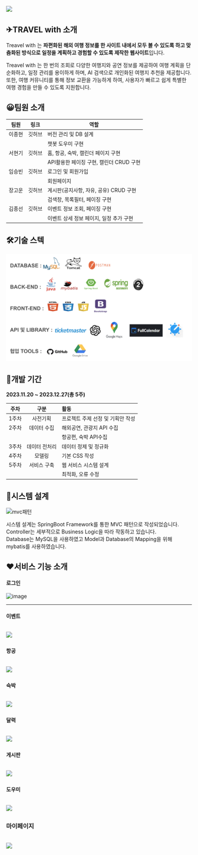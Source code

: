 
![](readme/homepage.png)

## ✈**TRAVEL with 소개**


Treavel with 는 **파편화된 해외 여행 정보를 한 사이트 내에서 모두 볼 수 있도록 하고 맞춤화된 방식으로 일정을 계획하고 경험할 수 있도록 제작한 웹사이트**입니다.


Treavel with 는 한 번의 조회로 다양한 여행지와 공연 정보를 제공하여 여행 계획을 단순화하고, 일정 관리를 용이하게 하며, AI 검색으로 개인화된 여행지 추천을 제공합니다. 또한, 여행 커뮤니티를 통해 정보 교환을 가능하게 하여, 사용자가 빠르고 쉽게 특별한 여행 경험을 만들 수 있도록 지원합니다.

## 😀**팀원 소개**

|팀원|링크|역할|
|------|---|---|
|이종현|깃허브|버전 관리 및 DB 설계|
|||챗봇 도우미 구현|
|서현기|깃허브|홈, 항공, 숙박, 캘린더 페이지 구현|
|||API활용한 페이징 구현, 캘린더 CRUD 구현|
|임승빈|깃허브|로그인 및 회원가입|
|||회원페이지|
|장고운|깃허브|게시판(공지사항, 자유, 공유) CRUD 구현|
|||검색창, 목록필터, 페이징 구현|
|김종선|깃허브|이벤트 정보 조회, 페이징 구현|
|||이벤트 상세 정보 페이지, 일정 추가 구현|


## 🛠**기술 스텍**

![](readme/skillstec.png)



## 📆**개발 기간**

**2023.11.20 ~ 2023.12.27(총 5주)**

|주차 |구분 |활동|
|:----:|:----:|:----|
|1주차|사전기획   |  프로젝트 주제 선정 및 기획안 작성  | 
|2주차|데이터 수집   |  해외공연, 관광지 API 수집  |  
||   |  항공편, 숙박 API수집  |
|3주차|데이터 전처리   |  데이터 정제 및 정규화  |  
|4주차|모델링   |  기본  CSS 작성  |  
|5주차|서비스 구축   |  웹 서비스 시스템 설계| 
|||최적화, 오류 수정| 


## 🔄**시스템 설계**

![mvc패턴](https://github.com/leejonghyeon99/team_derror/assets/107775872/23143caf-2d43-4d88-913b-5d29c665c770)


시스템 설계는 SpringBoot Framework를 통한 MVC 패턴으로 작성되었습니다. 
<br/>Controller는 세부적으로 Business Logic을 따라 작동하고 있습니다.
<br/>Database는 MySQL을 사용하였고 Model과 Database의 Mapping을 위해 mybatis를 사용하였습니다.
## ❤**서비스 기능 소개**

#### 로그인
![image](https://github.com/leejonghyeon99/team_derror/assets/107775872/c44b2b1b-4076-419e-83a3-29c2a04d0dcd)

---

#### 이벤트
![](readme/event.gif)
---

#### 항공
[![](readme/항공조회.gif)](https://github.com/JangGoun/TRAVELwith/blob/4d0889d80ff327ab148fee8b894fea1f0c840b76/readme/%ED%95%AD%EA%B3%B5%EC%A1%B0%ED%9A%8C.gif?raw=true)
---

#### 숙박
![](readme/hotel.gif)
---

#### 달력
![](readme/캘린더.gif)
---

#### 게시판
![](readme/게시판.gif)
---

#### 도우미
![](readme/chatbot.gif)
---

### 마이페이지
![](readme/마이페이지.gif)
---
